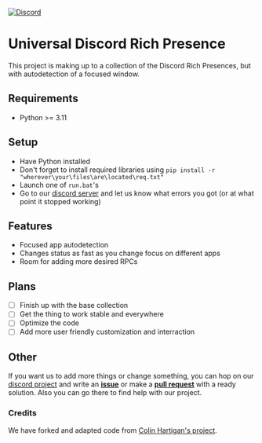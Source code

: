 [![Discord](https://img.shields.io/discord/1054578014593241179?style=flat&logo=discord&logoColor=ffffff&label=Discord&labelColor=0000ff&link=https%3A%2F%2Fdiscord.gg%2FdzqeXYDDmy)](https://discord.gg/dzqeXYDDmy) 

# Universal Discord Rich Presence
This project is making up to a collection of the Discord Rich Presences, but with autodetection of a focused window.
## Requirements
- Python >= 3.11
## Setup
- Have Python installed
- Don't forget to install required libraries using `pip install -r "wherever\your\files\are\located\req.txt"`
- Launch one of `run.bat`'s
- Go to our [discord server](https://discord.gg/dzqeXYDDmy) and let us know what errors you got (or at what point it stopped working)
## Features
- Focused app autodetection
- Changes status as fast as you change focus on different apps
- Room for adding more desired RPCs
## Plans
- [ ] Finish up with the base collection
- [ ] Get the thing to work stable and everywhere
- [ ] Optimize the code
- [ ] Add more user friendly customization and interraction
## Other
If you want us to add more things or change something, you can hop on our [discord project](https://discord.gg/dzqeXYDDmy) and write an [**issue**](https://github.com/Purple-Palm/Universal-Discord-Rich-Presence/issues) or make a [**pull request**](https://github.com/Purple-Palm/Universal-Discord-Rich-Presence/pulls) with a ready solution.
Also you can go there to find help with our project. 

### Credits

We have forked and adapted code from [Colin Hartigan's project](https://github.com/colinhartigan/valorant-rpc).
